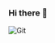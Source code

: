 ### Hi there 👋

![Git](https://img.shields.io/badge/git-%23F05033.svg?style=for-the-badge&logo=git&logoColor=white)
<!--
//<p align="center"><img src="https://media1.tenor.com/images/b458c659ad844b06054d81b993b3fca1/tenor.gif?itemid=18688958" /></p>

//<p align="center">
//  <img src ="https://github-readme-stats.vercel.app/api?username=benfmiller&show_icons=true&count_private=true&theme=default&hide_border=true&hide=issues,contribs&include_all_commits=true">
//  <img src ="https://github-readme-stats.vercel.app/api/top-langs/?username=benfmiller&layout=compact&hide_border=true&langs_count=10&hide=jupyter%20notebook,tex,css,php">
//</p>)
-->
<!--
**benfmiller/benfmiller** is a ✨ _special_ ✨ repository because its `README.md` (this file) appears on your GitHub profile.

Here are some ideas to get you started:

- 🔭 I’m currently working on ...
- 🌱 I’m currently learning ...
- 👯 I’m looking to collaborate on ...
- 🤔 I’m looking for help with ...
- 💬 Ask me about ...
- 📫 How to reach me: ...
- 😄 Pronouns: ...
- ⚡ Fun fact: ...
-->

